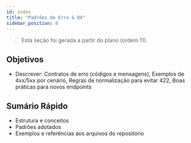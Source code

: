```yaml
---
id: index
title: "Padrões de Erro & DX"
sidebar_position: 0
---
```


> Esta seção foi gerada a partir do plano (ordem 11).

## Objetivos
- Descrever: Contratos de erro (códigos e mensagens), Exemplos de 4xx/5xx por cenário, Regras de normalização para evitar 422, Boas práticas para novos endpoints

## Sumário Rápido
- Estrutura e conceitos
- Padrões adotados
- Exemplos e referências aos arquivos do repositório